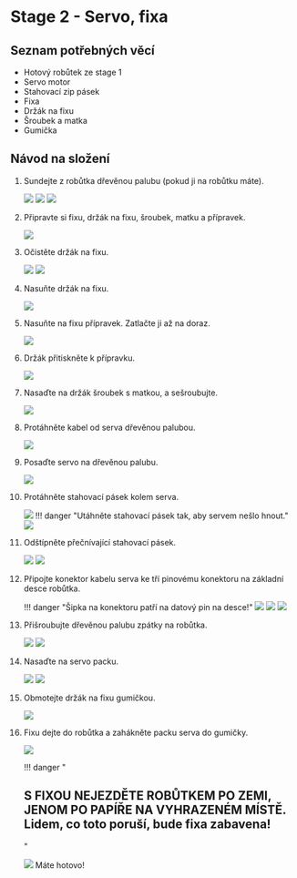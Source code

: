 # Stage 2 - Servo, fixa

## Seznam potřebných věcí

 - Hotový robůtek ze stage 1
 - Servo motor
 - Stahovací zip pásek
 - Fixa
 - Držák na fixu
 - Šroubek a matka
 - Gumička

## Návod na složení

1. Sundejte z robůtka dřevěnou palubu (pokud ji na robůtku máte).

    ![](assets/IMG-step12c.jpeg)
    ![](assets/IMG-step12b.jpeg)
    ![](assets/IMG-step12a.jpeg)

2. Připravte si fixu, držák na fixu, šroubek, matku a přípravek.

    ![](assets/IMG-stage2-step1.jpeg)

3. Očistěte držák na fixu.

    ![](assets/IMG-stage2-step2a.jpeg)
    ![](assets/IMG-stage2-step2b-fix.jpeg)

4. Nasuňte držák na fixu.

    ![](assets/IMG-stage2-step3mod.png)

5. Nasuňte na fixu přípravek. Zatlačte ji až na doraz.

    ![](assets/IMG-stage2-step4mod.png)

6. Držák přitiskněte k přípravku.

    ![](assets/IMG-stage2-step5mod.png)

7. Nasaďte na držák šroubek s matkou, a sešroubujte.

    ![](assets/IMG-stage2-step6mod.png)

8. Protáhněte kabel od serva dřevěnou palubou.

    ![](assets/IMG-stage2-step7.jpeg)

9. Posaďte servo na dřevěnou palubu.

    ![](assets/IMG-stage2-step8.jpeg)

10. Protáhněte stahovací pásek kolem serva.

    ![](assets/IMG-stage2-step9a.jpeg)
    !!! danger "Utáhněte stahovací pásek tak, aby servem nešlo hnout."
    ![](assets/IMG-stage2-step9b.jpeg)

11. Odštípněte přečnívající stahovací pásek.

    ![](assets/IMG-stage2-step10a.jpeg)
    ![](assets/IMG-stage2-step10b.jpeg)

12. Připojte konektor kabelu serva ke tří pinovému konektoru na základní desce robůtka.

    !!! danger "Šipka na konektoru patří na datový pin na desce!"
    ![](assets/IMG-stage2-step11a.jpeg)
    ![](assets/IMG-stage2-step11b.jpeg)
    ![](assets/IMG-stage2-step11c.jpeg)

13. Přišroubujte dřevěnou palubu zpátky na robůtka.

    ![](assets/IMG-stage2-step12a.jpeg)
    ![](assets/IMG-stage2-step12b.jpeg)

14. Nasaďte na servo packu.

    ![](assets/IMG-stage2-step13a.jpeg)
    ![](assets/IMG-stage2-step13b.jpeg)

15. Obmotejte držák na fixu gumičkou.

    ![](assets/IMG-stage2-step14a.jpeg)

16. Fixu dejte do robůtka a zahákněte packu serva do gumičky.

    ![](assets/IMG-stage2-step14b.jpeg)

    !!! danger "<h2><b>S FIXOU NEJEZDĚTE ROBŮTKEM PO ZEMI, JENOM PO PAPÍŘE NA VYHRAZENÉM MÍSTĚ.</b><br>Lidem, co toto poruší, bude fixa zabavena!</h2>"

    ![](assets/IMG-stage2-final.JPG)
    Máte hotovo!
